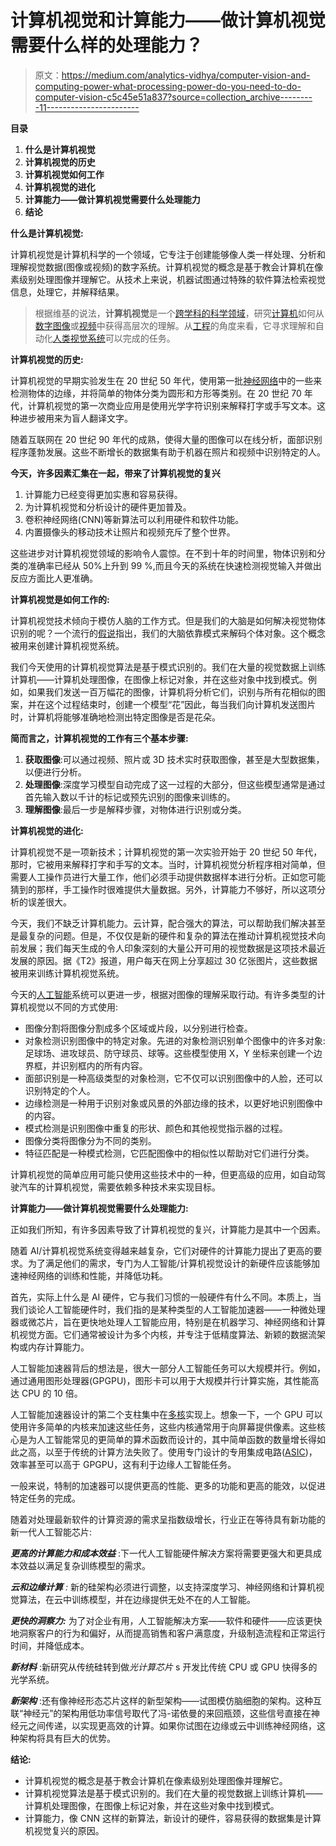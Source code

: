 # 计算机视觉和计算能力——做计算机视觉需要什么样的处理能力？

> 原文：<https://medium.com/analytics-vidhya/computer-vision-and-computing-power-what-processing-power-do-you-need-to-do-computer-vision-c5c45e51a837?source=collection_archive---------11----------------------->

**目录**

1.  **什么是计算机视觉**
2.  **计算机视觉的历史**
3.  **计算机视觉如何工作**
4.  **计算机视觉的进化**
5.  **计算能力——做计算机视觉需要什么处理能力**
6.  **结论**

**什么是计算机视觉:**

计算机视觉是计算机科学的一个领域，它专注于创建能够像人类一样处理、分析和理解视觉数据(图像或视频)的数字系统。计算机视觉的概念是基于教会计算机在像素级别处理图像并理解它。从技术上来说，机器试图通过特殊的软件算法检索视觉信息，处理它，并解释结果。

> 根据维基的说法，**计算机视觉**是一个[跨学科的科学领域](https://en.wikipedia.org/wiki/Interdisciplinarity)，研究[计算机](https://en.wikipedia.org/wiki/Computer)如何从[数字图像](https://en.wikipedia.org/wiki/Digital_image)或[视频](https://en.wikipedia.org/wiki/Video)中获得高层次的理解。从[工程](https://en.wikipedia.org/wiki/Engineering)的角度来看，它寻求理解和自动化[人类视觉系统](https://en.wikipedia.org/wiki/Human_visual_system)可以完成的任务。

**计算机视觉的历史:**

计算机视觉的早期实验发生在 20 世纪 50 年代，使用第一批[神经网络](https://www.sas.com/en_in/insights/analytics/neural-networks.html)中的一些来检测物体的边缘，并将简单的物体分类为圆形和方形等类别。在 20 世纪 70 年代，计算机视觉的第一次商业应用是使用光学字符识别来解释打字或手写文本。这种进步被用来为盲人翻译文字。

随着互联网在 20 世纪 90 年代的成熟，使得大量的图像可以在线分析，面部识别程序蓬勃发展。这些不断增长的数据集有助于机器在照片和视频中识别特定的人。

**今天，许多因素汇集在一起，带来了计算机视觉的复兴**

1.  计算能力已经变得更加实惠和容易获得。
2.  为计算机视觉和分析设计的硬件更加普及。
3.  卷积神经网络(CNN)等新算法可以利用硬件和软件功能。
4.  内置摄像头的移动技术让照片和视频充斥了整个世界。

这些进步对计算机视觉领域的影响令人震惊。在不到十年的时间里，物体识别和分类的准确率已经从 50%上升到 99 %,而且今天的系统在快速检测视觉输入并做出反应方面比人更准确。

**计算机视觉是如何工作的:**

计算机视觉技术倾向于模仿人脑的工作方式。但是我们的大脑是如何解决视觉物体识别的呢？一个流行的[假说](https://www.ncbi.nlm.nih.gov/pmc/articles/PMC3306444/)指出，我们的大脑依靠模式来解码个体对象。这个概念被用来创建计算机视觉系统。

我们今天使用的计算机视觉算法是基于模式识别的。我们在大量的视觉数据上训练计算机——计算机处理图像，在图像上标记对象，并在这些对象中找到模式。例如，如果我们发送一百万幅花的图像，计算机将分析它们，识别与所有花相似的图案，并在这个过程结束时，创建一个模型“花”因此，每当我们向计算机发送图片时，计算机将能够准确地检测出特定图像是否是花朵。

**简而言之，计算机视觉的工作有三个基本步骤:**

1.  **获取图像**:可以通过视频、照片或 3D 技术实时获取图像，甚至是大型数据集，以便进行分析。
2.  **处理图像**:深度学习模型自动完成了这一过程的大部分，但这些模型通常是通过首先输入数以千计的标记或预先识别的图像来训练的。
3.  **理解图像**:最后一步是解释步骤，对物体进行识别或分类。

**计算机视觉的进化:**

计算机视觉不是一项新技术；计算机视觉的第一次实验开始于 20 世纪 50 年代，那时，它被用来解释打字和手写的文本。当时，计算机视觉分析程序相对简单，但需要人工操作员进行大量工作，他们必须手动提供数据样本进行分析。正如您可能猜到的那样，手工操作时很难提供大量数据。另外，计算能力不够好，所以这项分析的误差很大。

今天，我们不缺乏计算机能力。云计算，配合强大的算法，可以帮助我们解决甚至是最复杂的问题。但是，不仅仅是新的硬件和复杂的算法在推动计算机视觉技术向前发展；我们每天生成的令人印象深刻的大量公开可用的视觉数据是这项技术最近发展的原因。据《T2》报道，用户每天在网上分享超过 30 亿张图片，这些数据被用来训练计算机视觉系统。

今天的[人工智能](https://www.sas.com/en_in/insights/analytics/what-is-artificial-intelligence.html)系统可以更进一步，根据对图像的理解采取行动。有许多类型的计算机视觉以不同的方式使用:

*   图像分割将图像分割成多个区域或片段，以分别进行检查。
*   对象检测识别图像中的特定对象。先进的对象检测识别单个图像中的许多对象:足球场、进攻球员、防守球员、球等。这些模型使用 X，Y 坐标来创建一个边界框，并识别框内的所有内容。
*   面部识别是一种高级类型的对象检测，它不仅可以识别图像中的人脸，还可以识别特定的个人。
*   边缘检测是一种用于识别对象或风景的外部边缘的技术，以更好地识别图像中的内容。
*   模式检测是识别图像中重复的形状、颜色和其他视觉指示器的过程。
*   图像分类将图像分为不同的类别。
*   特征匹配是一种模式检测，它匹配图像中的相似性以帮助对它们进行分类。

计算机视觉的简单应用可能只使用这些技术中的一种，但更高级的应用，如自动驾驶汽车的计算机视觉，需要依赖多种技术来实现目标。

**计算能力——做计算机视觉需要什么处理能力:**

正如我们所知，有许多因素导致了计算机视觉的复兴，计算能力是其中一个因素。

随着 AI/计算机视觉系统变得越来越复杂，它们对硬件的计算能力提出了更高的要求。为了满足他们的需求，专门为人工智能/计算机视觉设计的新硬件应该能够加速神经网络的训练和性能，并降低功耗。

首先，实际上什么是 AI 硬件，它与我们习惯的一般硬件有什么不同。本质上，当我们谈论人工智能硬件时，我们指的是某种类型的人工智能加速器——一种微处理器或微芯片，旨在更快地处理人工智能应用，特别是在机器学习、神经网络和计算机视觉方面。它们通常被设计为多个内核，并专注于低精度算法、新颖的数据流架构或内存计算能力。

人工智能加速器背后的想法是，很大一部分人工智能任务可以大规模并行。例如，通过通用图形处理器(GPGPU)，图形卡可以用于大规模并行计算实施，其性能高达 CPU 的 10 倍。

人工智能加速器设计的第二个支柱集中在[多核](https://searchdatacenter.techtarget.com/definition/multi-core-processor)实现上。想象一下，一个 GPU 可以使用许多简单的内核来加速这些任务，这些内核通常用于向屏幕提供像素。这些核心是为人工智能常见的更简单的算术函数而设计的，其中简单函数的数量增长得如此之高，以至于传统的计算方法失败了。使用专门设计的专用集成电路([ASIC](https://whatis.techtarget.com/definition/ASIC-application-specific-integrated-circuit))，效率甚至可以高于 GPGPU，这有利于边缘人工智能任务。

一般来说，特制的加速器可以提供更高的性能、更多的功能和更高的能效，以促进特定任务的完成。

随着对处理最新软件的计算资源的需求呈指数级增长，行业正在等待具有新功能的新一代人工智能芯片:

***更高的计算能力和成本效益*** :下一代人工智能硬件解决方案将需要更强大和更具成本效益以满足复杂训练模型的需求。

***云和边缘计算*** *:* 新的硅架构必须进行调整，以支持深度学习、神经网络和计算机视觉算法，在云中训练模型，并在边缘提供无处不在的人工智能。

***更快的洞察力:*** 为了对企业有用，人工智能解决方案——软件和硬件——应该更快地洞察客户的行为和偏好，从而提高销售和客户满意度，升级制造流程和正常运行时间，并降低成本。

***新材料*** :新研究从传统硅转到做*光计算芯片* s 开发比传统 CPU 或 GPU 快得多的光学系统。

***新架构*** :还有像神经形态芯片这样的新型架构——试图模仿脑细胞的架构。这种互联“神经元”的架构用低功率信号取代了冯-诺依曼的来回瓶颈，这些信号直接在神经元之间传递，以实现更高效的计算。如果你试图在边缘或云中训练神经网络，这种架构将具有巨大的优势。

**结论:**

*   计算机视觉的概念是基于教会计算机在像素级别处理图像并理解它。
*   计算机视觉算法是基于模式识别的。我们在大量的视觉数据上训练计算机——计算机处理图像，在图像上标记对象，并在这些对象中找到模式。
*   计算能力，像 CNN 这样的新算法，新设计的硬件，容易获得的数据集是计算机视觉复兴的原因。